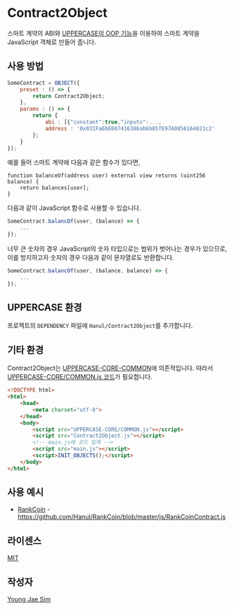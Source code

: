 # Contract2Object
스마트 계약의 ABI와 [UPPERCASE의 OOP 기능](https://github.com/Hanul/UPPERCASE/blob/master/DOC/GUIDE/OOP.md)을 이용하여 스마트 계약을 JavaScript 객체로 만들어 줍니다.

## 사용 방법
```javascript
SomeContract = OBJECT({
	preset : () => {
		return Contract2Object;
	},
	params : () => {
		return {
			abi : [{"constant":true,"inputs":...,
			address : '0x031Fa6bE087416386ab6b85fE97A0856164821c2'
		};
	}
});
```

예를 들어 스마트 계약에 다음과 같은 함수가 있다면,
```solidity
function balanceOf(address user) external view returns (uint256 balance) {
	return balances[user];
}
```

다음과 같이 JavaScript 함수로 사용할 수 있습니다.
```javascript
SomeContract.balancOf(user, (balance) => {
	...
});
```

너무 큰 숫자의 경우 JavaScript의 숫자 타입으로는 범위가 벗어나는 경우가 있으므로, 이를 방지하고자 숫자의 경우 다음과 같이 문자열로도 반환합니다.
```javascript
SomeContract.balancOf(user, (balance, balance) => {
	...
});
```

## UPPERCASE 환경
프로젝트의 `DEPENDENCY` 파일에 `Hanul/Contract2Object`를 추가합니다.

## 기타 환경
Contract2Object는 [UPPERCASE-CORE-COMMON](https://github.com/Hanul/UPPERCASE/blob/master/DOC/GUIDE/UPPERCASE-CORE-COMMON.md)에 의존적입니다. 따라서 [UPPERCASE-CORE/COMMON.js 코드](https://github.com/Hanul/UPPERCASE/blob/master/UPPERCASE-CORE/COMMON.js)가 필요합니다.

```html
<!DOCTYPE html>
<html>
	<head>
		<meta charset="utf-8">
	</head>
	<body>
	    <script src="UPPERCASE-CORE/COMMON.js"></script>
	    <script src="Contract2Object.js"></script>
	    <!-- main.js에 코드 입력 -->
	    <script src="main.js"></script>
	    <script>INIT_OBJECTS();</script>
	</body>
</html>
```

## 사용 예시
- [RankCoin](https://rankcoin.net/) - https://github.com/Hanul/RankCoin/blob/master/js/RankCoinContract.js

## 라이센스
[MIT](LICENSE)

## 작성자
[Young Jae Sim](https://github.com/Hanul)
